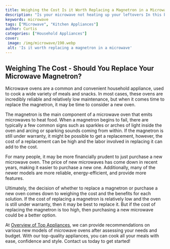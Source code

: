 ```yaml
---
title: Weighing the Cost Is it Worth Replacing a Magnetron in a Microwave
description: "Is your microwave not heating up your leftovers In this blog post we weigh the cost of replacing a magnetron in your microwave to get it back to full functionality Follow this link to find out if its a worthwhile investment"
keywords: microwave
tags: ["Microwave", "Kitchen Appliances"]
author: Curtis
categories: ["Household Appliances"]
cover: 
 image: /img/microwave/190.webp
 alt: 'Is it worth replacing a magnetron in a microwave'
---
```

## Weighing The Cost - Should You Replace Your Microwave Magnetron?

Microwave ovens are a common and convenient household appliance, used to cook a wide variety of meals and snacks. In most cases, these ovens are incredibly reliable and relatively low maintenance, but when it comes time to replace the magnetron, it may be time to consider a new oven.

The magnetron is the main component of a microwave oven that emits microwaves to heat food. When a magnetron begins to fail, there are typically a few common signs such as sparkles or arches of light inside the oven and arcing or sparking sounds coming from within. If the magnetron is still under warranty, it might be possible to get a replacement, however, the cost of a replacement can be high and the labor involved in replacing it can add to the cost.

For many people, it may be more financially prudent to just purchase a new microwave oven. The price of new microwaves has come down in recent years, making it easier to purchase a new one. Additionally, many of the newer models are more reliable, energy-efficient, and provide more features.

Ultimately, the decision of whether to replace a magnetron or purchase a new oven comes down to weighing the cost and the benefits for each solution. If the cost of replacing a magnetron is relatively low and the oven is still under warranty, then it may be best to replace it. But if the cost of replacing the magnetron is too high, then purchasing a new microwave could be a better option.

At [Overview of Top Appliances](./pages/appliance-overview), we can provide recommendations on various new models of microwave ovens after assessing your needs and budget. With our top-quality appliances, you can cook all your meals with ease, confidence and style. Contact us today to get started!
